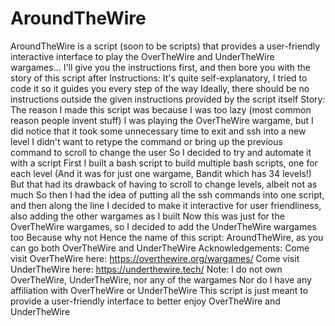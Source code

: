 # AroundTheWire
AroundTheWire is a script (soon to be scripts) that provides a user-friendly interactive interface
to play the OverTheWire and UnderTheWire wargames...
I'll give you the instructions first, and then bore you with the story of this script after
Instructions:
It's quite self-explanatory, I tried to code it so it guides you every step of the way
Ideally, there should be no instructions outside the given instructions provided by the script itself
Story:
The reason I made this script was because I was too lazy (most common reason people invent stuff)
I was playing the OverTheWire wargame, but I did notice that it took some unnecessary time to exit and ssh into a new level
I didn't want to retype the command or bring up the previous command to scroll to change the user
So I decided to try and automate it with a script
First I built a bash script to build multiple bash scripts, one for each level 
(And it was for just one wargame, Bandit which has 34 levels!)
But that had its drawback of having to scroll to change levels, albeit not as much
So then I had the idea of putting all the ssh commands into one script, and then along the line
I decided to make it interactive for user friendliness, also adding the other wargames as I built
Now this was just for the OverTheWire wargames, so I decided to add the UnderTheWire wargames too
Because why not
Hence the name of this script: AroundTheWire, as you can go both OverTheWire and UnderTheWire
Acknowledgements:
Come visit OverTheWire here:
https://overthewire.org/wargames/
Come visit UnderTheWire here:
https://underthewire.tech/
Note:
I do not own OverTheWire, UnderTheWire, nor any of the wargames
Nor do I have any affiliation with OverTheWire or UnderTheWire
This script is just meant to provide a user-friendly interface to better enjoy OverTheWire and UnderTheWire
